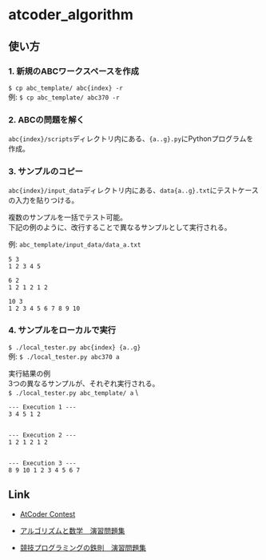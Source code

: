# atcoder_algorithm

## 使い方

### 1. 新規のABCワークスペースを作成
`$ cp abc_template/ abc{index} -r`\
例: `$ cp abc_template/ abc370 -r`

### 2. ABCの問題を解く
`abc{index}/scripts`ディレクトリ内にある、`{a..g}.py`にPythonプログラムを作成。

### 3. サンプルのコピー
`abc{index}/input_data`ディレクトリ内にある、`data{a..g}.txt`にテストケースの入力を貼りつける。

複数のサンプルを一括でテスト可能。\
下記の例のように、改行することで異なるサンプルとして実行される。

例: `abc_template/input_data/data_a.txt`

```
5 3
1 2 3 4 5

6 2
1 2 1 2 1 2

10 3
1 2 3 4 5 6 7 8 9 10
```

### 4. サンプルをローカルで実行
`$ ./local_tester.py abc{index} {a..g}`\
例: `$ ./local_tester.py abc370 a`

実行結果の例\
3つの異なるサンプルが、それぞれ実行される。\
`$ ./local_tester.py abc_template/ a` \

```
--- Execution 1 ---
3 4 5 1 2


--- Execution 2 ---
1 2 1 2 1 2


--- Execution 3 ---
8 9 10 1 2 3 4 5 6 7
```

## Link

* [AtCoder Contest](https://atcoder.jp/contests/)

* [アルゴリズムと数学　演習問題集](https://atcoder.jp/contests/math-and-algorithm)

* [競技プログラミングの鉄則　演習問題集](https://atcoder.jp/contests/tessoku-book)